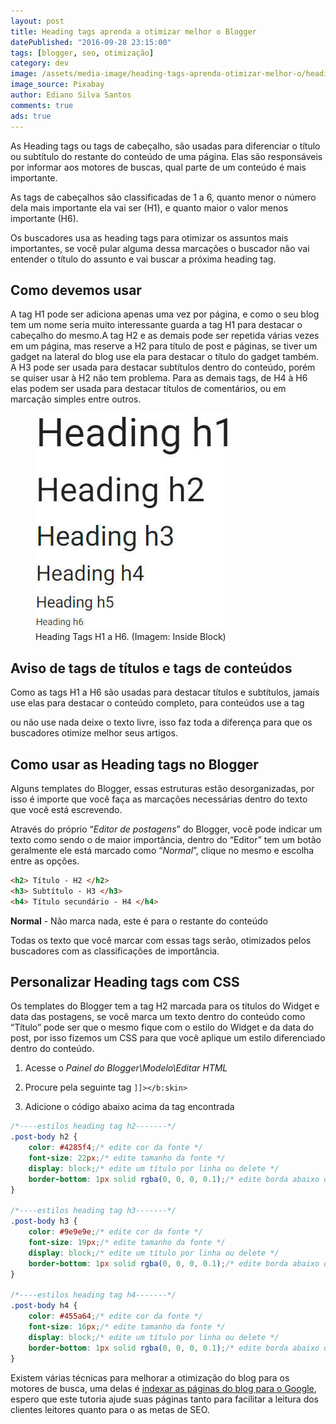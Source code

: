 ```yaml
---
layout: post
title: Heading tags aprenda a otimizar melhor o Blogger
datePublished: "2016-09-28 23:15:00"
tags: [blogger, seo, otimização]
category: dev
image: /assets/media-image/heading-tags-aprenda-otimizar-melhor-o/heading-tags-aprenda-otimizar-melhor-o.jpg
image_source: Pixabay
author: Ediano Silva Santos
comments: true
ads: true
---
```


As Heading tags ou tags de cabeçalho, são usadas para diferenciar o título ou subtítulo do restante do conteúdo de uma página. Elas são responsáveis por informar aos motores de buscas, qual parte de um conteúdo é mais importante.

As tags de cabeçalhos são classificadas de 1 a 6, quanto menor o número dela mais importante ela vai ser (H1), e quanto maior o valor menos importante (H6).

Os buscadores usa as heading tags para otimizar os assuntos mais importantes, se você pular alguma dessa marcações o buscador não vai entender o título do assunto e vai buscar a próxima heading tag.

## Como devemos usar
A tag H1 pode ser adiciona apenas uma vez por página, e como o seu blog tem um nome seria muito interessante guarda a tag H1 para destacar o cabeçalho do mesmo.A tag H2 e as demais pode ser repetida várias vezes em um página, mas reserve a H2 para título de post e páginas, se tiver um gadget na lateral do blog use ela para destacar o título do gadget também. A H3 pode ser usada para destacar subtítulos dentro do conteúdo, porém se quiser usar à H2 não tem problema. Para as demais tags, de H4 à H6 elas podem ser usada para destacar títulos de comentários, ou em marcação simples entre outros.

<figure class="image">
<img alt="Heading Tags H1 a H6" src="/assets/media-image/heading-tags-aprenda-otimizar-melhor-o/heading.jpg">
<figcaption>Heading Tags H1 a H6. (Imagem: Inside Block)</figcaption>
</figure>

## Aviso de tags de títulos e tags de conteúdos
Como as tags H1 a H6 são usadas para destacar títulos e subtítulos, jamais use elas para destacar o conteúdo completo, para conteúdos use a tag *<p>* ou não use nada deixe o texto livre, isso faz toda a diferença para que os buscadores otimize melhor seus artigos.

## Como usar as Heading tags no Blogger
Alguns templates do Blogger, essas estruturas estão desorganizadas, por isso é importe que você faça as marcações necessárias dentro do texto que você está escrevendo.

Através do próprio “*Editor de postagens*” do Blogger, você pode indicar um texto como sendo o de maior importância, dentro do “Editor” tem um botão geralmente ele está marcado como “*Normal*”, clique no mesmo e escolha entre as opções.

```html
<h2> Título - H2 </h2>
<h3> Subtítulo - H3 </h3>
<h4> Título secundário - H4 </h4>
```

**Normal** - Não marca nada, este é para o restante do conteúdo

Todas os texto que você marcar com essas tags serão, otimizados pelos buscadores com as classificações de importância.

## Personalizar Heading tags com CSS
Os templates do Blogger tem a tag H2 marcada para os títulos do Widget e data das postagens, se você marca um texto dentro do conteúdo como “Título” pode ser que o mesmo fique com o estilo do Widget e da data do post, por isso fizemos um CSS para que você aplique um estilo diferenciado dentro do conteúdo.

1. Acesse o *Painel do Blogger\Modelo\Editar HTML*

2. Procure pela seguinte tag `]]></b:skin>`

3. Adicione o código abaixo acima da tag encontrada

```css
/*----estilos heading tag h2-------*/
.post-body h2 {
    color: #4285f4;/* edite cor da fonte */
    font-size: 22px;/* edite tamanho da fonte */
    display: block;/* edite um título por linha ou delete */
    border-bottom: 1px solid rgba(0, 0, 0, 0.1);/* edite borda abaixo do título */
}

/*----estilos heading tag h3-------*/
.post-body h3 {
    color: #9e9e9e;/* edite cor da fonte */
    font-size: 19px;/* edite tamanho da fonte */
    display: block;/* edite um título por linha ou delete */
    border-bottom: 1px solid rgba(0, 0, 0, 0.1);/* edite borda abaixo do título */
}

/*----estilos heading tag h4-------*/
.post-body h4 {
    color: #455a64;/* edite cor da fonte */
    font-size: 16px;/* edite tamanho da fonte */
    display: block;/* edite um título por linha ou delete */
    border-bottom: 1px solid rgba(0, 0, 0, 0.1);/* edite borda abaixo do título */
}
```

Existem várias técnicas para melhorar a otimização do blog para os motores de busca, uma delas é <a href="http://www.insideblock.com/blog/como-verificar-e-indexar-todas-as.html" target="_blank">indexar as páginas do blog para o Google</a>, espero que este tutoria ajude suas páginas tanto para facilitar a leitura dos clientes leitores quanto para o as metas de SEO.